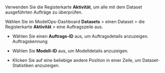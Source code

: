 Verwenden Sie die Registerkarte **Aktivität**, um alle mit dem Dataset ausgeführten Aufträge zu überprüfen.

Wählen Sie im ModelOps-Dashboard **Datasets** > einen Dataset > die Registerkarte **Aktivität** > eine Auftragszeile aus.

-   Wählen Sie einen **Auftrags-ID** aus, um Auftragsdetails anzuzeigen.
     Auftragskennung

-   Wählen Sie **Modell-ID** aus, um Modelldetails anzuzeigen.


-   Klicken Sie auf eine beliebige andere Position in einer Zeile, um Dataset-Statistiken anzuzeigen.


